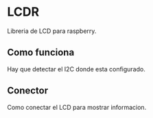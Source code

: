 # LCDR
Libreria de LCD para raspberry.
## Como funciona
Hay que detectar el I2C donde esta configurado.

## Conector
Como conectar el LCD para mostrar informacion.